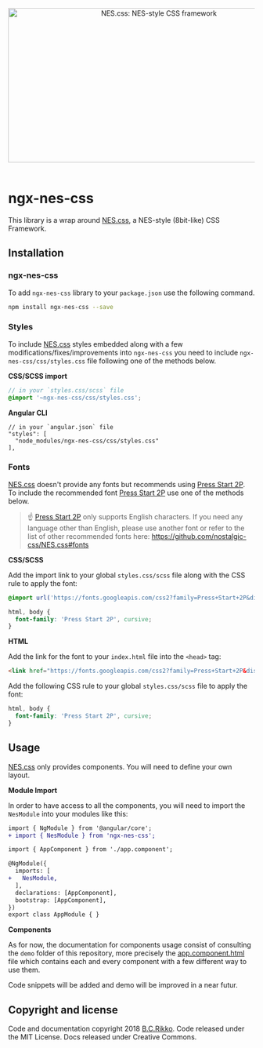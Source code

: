 <div align="center">
  <a href="https://nostalgic-css.github.io/NES.css/" target="_blank"><img src="https://user-images.githubusercontent.com/5305599/49061716-da649680-f254-11e8-9a89-d95a7407ec6a.png" alt="NES.css: NES-style  CSS framework" style="max-width: 100%;" width="600" height="315"></a>
</div>

<br>

# ngx-nes-css

This library is a wrap around [NES.css](https://nostalgic-css.github.io/NES.css/), a NES-style (8bit-like) CSS Framework.

## Installation

### ngx-nes-css

To add `ngx-nes-css` library to your `package.json` use the following command.

```bash
npm install ngx-nes-css --save
```

### Styles

To include [NES.css](https://nostalgic-css.github.io/NES.css/) styles embedded along with a few modifications/fixes/improvements into `ngx-nes-css` you need to include `ngx-nes-css/css/styles.css` file following one of the methods below.

**CSS/SCSS import**

```scss
// in your `styles.css/scss` file
@import '~ngx-nes-css/css/styles.css';
```

**Angular CLI**

```jsonc
// in your `angular.json` file
"styles": [
  "node_modules/ngx-nes-css/css/styles.css"
],
```

### Fonts

[NES.css](https://nostalgic-css.github.io/NES.css/) doesn't provide any fonts but recommends using [Press Start 2P](https://fonts.google.com/specimen/Press+Start+2P). To include the recommended font [Press Start 2P](https://fonts.google.com/specimen/Press+Start+2P) use one of the methods below.

> ☝ [Press Start 2P](https://fonts.google.com/specimen/Press+Start+2P) only supports English characters. If you need any language other than English, please use another font or refer to the list of other recommended fonts here: https://github.com/nostalgic-css/NES.css#fonts

**CSS/SCSS**

Add the import link to your global `styles.css/scss` file along with the CSS rule to apply the font:

```scss
@import url('https://fonts.googleapis.com/css2?family=Press+Start+2P&display=swap');

html, body {
  font-family: 'Press Start 2P', cursive;
}
```

**HTML**

Add the link for the font to your `index.html` file into the `<head>` tag:

```html
<link href="https://fonts.googleapis.com/css2?family=Press+Start+2P&display=swap" rel="stylesheet">
```

Add the following CSS rule to your global `styles.css/scss` file to apply the font:

```css
html, body {
  font-family: 'Press Start 2P', cursive;
}
```

## Usage

[NES.css](https://nostalgic-css.github.io/NES.css/) only provides components. You will need to define your own layout.

**Module Import**

In order to have access to all the components, you will need to import the `NesModule` into your modules like this:

```diff
import { NgModule } from '@angular/core';
+ import { NesModule } from 'ngx-nes-css';

import { AppComponent } from './app.component';

@NgModule({
  imports: [
+   NesModule,
  ],
  declarations: [AppComponent],
  bootstrap: [AppComponent],
})
export class AppModule { }
```

**Components**

As for now, the documentation for components usage consist of consulting the `demo` folder of this repository, more precisely the [app.component.html](https://github.com/jfcere/ngx-nes-css/blob/master/demo/src/app/app.component.html) file which contains each and every component with a few different way to use them.

Code snippets will be added and demo will be improved in a near futur.

## Copyright and license

Code and documentation copyright 2018 [B.C.Rikko](https://github.com/BcRikko). Code released under the MIT License. Docs released under Creative Commons.
